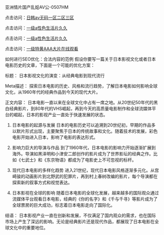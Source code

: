 
亚洲情片国产乱婬AV公-0507HM


点击访问：<a href="https://bered.pages.dev/">日韩av无码一区二区三区</a>

点击访问：<a href="https://rtj-3zo.pages.dev/">一级a性色生活片久久</a>

点击访问：<a href="https://vassv.pages.dev/">一级a性色生活片久久</a>

点击访问：<a href="https://https://vassv.pages.dev/">一级特黄AAA大片在线观看</a>


如何进行SEO优化：合法内容的范例
假设你要写一篇关于日本影视文化或者日本电影历史的文章，下面是一个可能的优化方案：

标题：
日本影视文化的演变：从经典电影到现代流行

Meta描述：
探索日本电影的历史、风格和流行趋势，了解日本电影如何影响全球文化，从1960年代的经典作品到今天的现代大片。

正文内容：
日本电影一直以来在全球文化中占有一席之地。从20世纪50年代的黑白经典影片，到80年代的VHS崛起，再到今天的高质量电影制作和全球流媒体平台的崛起，日本的影视产业一直处于快速发展的状态。

1. 日本电影的起源与发展
日本的电影历史可以追溯到20世纪初，早期的作品多以默片形式出现，主要聚焦于日本的传统故事和文化。随着技术的发展，彩色电影开始进入日本，影响了电影的表达形式。

2. 影响力巨大的导演与作品
到了1960年代，日本电影的影响力开始逐渐扩展到海外。导演如黑泽明和小津安二郎创作的影片成为了世界影坛的经典之作。比如《七武士》和《东京物语》都成为了电影史上不可忽视的标杆。

3. 现代日本电影的多样化趋势
进入21世纪，现代日本电影风格逐渐多元化。从宫崎骏的动画影片到北野武的犯罪片，再到村上春树改编的影片，每个导演都在探索新的叙事方式和视觉表达。

4. 日本影视在全球的影响
随着日本电影的全球化发展，越来越多的国际观众通过流媒体平台观看日本电影，经典的《你的名字》和《千与千寻》等影片成为了全球票房的巨大成功，标志着日本电影走向了国际化。

结语：
日本影视产业一直在创新和发展，不仅满足了国内观众的需求，也在国际市场上产生了深远的影响。无论是经典影片还是现代作品，都展现了日本电影在全球文化中的重要地位。


<span style="display:none;">[Canonical link](）</span>
